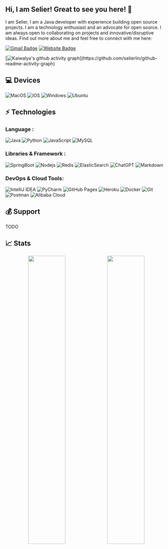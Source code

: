 ## Hi, I am Selier! Great to see you here! 👋

I am Selier, I am a Java developer with experience building open source projects. I am a technology enthusiast and an advocate for open source. I am always open to collaborating on projects and innovative/disruptive ideas. Find out more about me and feel free to connect with me here:

[![Gmail Badge](https://img.shields.io/badge/-aselierlin@gmail.com-c14438?style=flat-square&logo=Gmail&logoColor=white&link=mailto:aselierlin@gmail.com)](mailto:kaiwalyakoparkar@gmail.com)
[![Website Badge](https://img.shields.io/badge/-分享美的价值-black?style=flat-square&logo=Wordpress&logoColor=white&link=https://selierlin.github.io/)](https://selierlin.github.io/)

[![Kaiwalya's github activity graph](https://github-readme-activity-graph.cyclic.app/graph?username=selierlin&bg_color=0f2d3d&color=1cadfb&line=1cadfb&point=1cadfb&area=true&hide_border=true")](https://github.com/selierlin/github-readme-activity-graph)

## 💻 Devices

![MacOS](https://img.shields.io/badge/-MacOS-000000?style=flat-square&logo=macos)
![IOS](https://img.shields.io/badge/-IOS-000000?style=flat-square&logo=ios)
![Windows](https://img.shields.io/badge/-Windows-0078D6?style=flat-square&logo=windows)
![Ubuntu](https://img.shields.io/badge/-Ubuntu-E95420?style=flat-square&logo=ubuntu)



## ⚡ Technologies

### Language :
![Java](https://img.shields.io/badge/-Java-E34A86?style=flat-square&logo=openjdk)
![Python](https://img.shields.io/badge/-Python-black?style=flat-square&logo=Python)
![JavaScript](https://img.shields.io/badge/-JavaScript-black?style=flat-square&logo=javascript)
![MySQL](https://img.shields.io/badge/-MySQL-black?style=flat-square&logo=mysql)




### Libraries & Framework :

![SpringBoot](https://img.shields.io/badge/-SpringBoot-1572B6?style=flat-square&logo=springboot)
![Nodejs](https://img.shields.io/badge/-Nodejs-black?style=flat-square&logo=Node.js)
![Redis](https://img.shields.io/badge/-Redis-black?style=flat-square&logo=Redis)
![ElasticSearch](https://img.shields.io/badge/-ElasticSearch-005571?style=flat-square&logo=elasticsearch)
![ChatGPT](https://img.shields.io/badge/-ChatGPT-black?style=flat-square&logo=openai)
![Markdown](https://img.shields.io/badge/-Markdown-black?style=flat-square&logo=markdown)



### DevOps & Cloud Tools:

![IntelliJ IDEA](https://img.shields.io/badge/IntelliJ%20IDEA-%23333333.svg?logo=intellijidea&logoColor=white)
![PyCharm](https://img.shields.io/badge/-PyCharm-black?style=flat-square&logo=pycharm)
![GitHub Pages](https://img.shields.io/badge/GitHub%20Pages-%23327FC7.svg?logo=github&logoColor=white)
![Heroku](https://img.shields.io/badge/Heroku%20-%23430098.svg?logo=heroku&logoColor=white)
![Docker](https://img.shields.io/badge/-Docker-black?style=flat-square&logo=docker)
![Git](https://img.shields.io/badge/-Git-black?style=flat-square&logo=git)
![Postman](https://img.shields.io/badge/Postman-FF6C37?logo=postman&logoColor=white)
![Alibaba Cloud](https://img.shields.io/badge/Alibaba%20Cloud-FF6C37?logo=alibabacloud&logoColor=white)



## 💰 Support

TODO

## 📈 Stats
<p align="center">
  <img width="48%" src="https://github-readme-stats.vercel.app/api?username=selierlin&show_icons=true&theme=tokyonight" />
  <img width="48%" src="https://github-readme-streak-stats.herokuapp.com/?user=selierlin&theme=tokyonight" />
</p>

